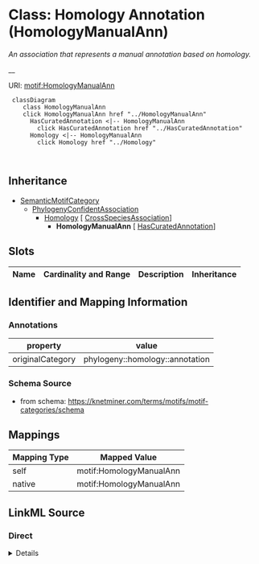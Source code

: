 

# Class: Homology Annotation (HomologyManualAnn) 


_An association that represents a manual annotation based on homology._

__





URI: [motif:HomologyManualAnn](https://knetminer.com/terms/motifs/motif-categories/HomologyManualAnn)






```mermaid
 classDiagram
    class HomologyManualAnn
    click HomologyManualAnn href "../HomologyManualAnn"
      HasCuratedAnnotation <|-- HomologyManualAnn
        click HasCuratedAnnotation href "../HasCuratedAnnotation"
      Homology <|-- HomologyManualAnn
        click Homology href "../Homology"
      
      
```





## Inheritance
* [SemanticMotifCategory](SemanticMotifCategory.md)
    * [PhylogenyConfidentAssociation](PhylogenyConfidentAssociation.md)
        * [Homology](Homology.md) [ [CrossSpeciesAssociation](CrossSpeciesAssociation.md)]
            * **HomologyManualAnn** [ [HasCuratedAnnotation](HasCuratedAnnotation.md)]



## Slots

| Name | Cardinality and Range | Description | Inheritance |
| ---  | --- | --- | --- |









## Identifier and Mapping Information





### Annotations

| property | value |
| --- | --- |
| originalCategory | phylogeny::homology::annotation |




### Schema Source


* from schema: https://knetminer.com/terms/motifs/motif-categories/schema




## Mappings

| Mapping Type | Mapped Value |
| ---  | ---  |
| self | motif:HomologyManualAnn |
| native | motif:HomologyManualAnn |







## LinkML Source

<!-- TODO: investigate https://stackoverflow.com/questions/37606292/how-to-create-tabbed-code-blocks-in-mkdocs-or-sphinx -->

### Direct

<details>
```yaml
name: HomologyManualAnn
annotations:
  originalCategory:
    tag: originalCategory
    value: phylogeny::homology::annotation
description: 'An association that represents a manual annotation based on homology.

  '
title: Homology Annotation
notes:
- 'original category no: 3.1'
from_schema: https://knetminer.com/terms/motifs/motif-categories/schema
is_a: Homology
mixins:
- HasCuratedAnnotation

```
</details>

### Induced

<details>
```yaml
name: HomologyManualAnn
annotations:
  originalCategory:
    tag: originalCategory
    value: phylogeny::homology::annotation
description: 'An association that represents a manual annotation based on homology.

  '
title: Homology Annotation
notes:
- 'original category no: 3.1'
from_schema: https://knetminer.com/terms/motifs/motif-categories/schema
is_a: Homology
mixins:
- HasCuratedAnnotation

```
</details>